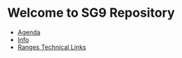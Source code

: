 # Welcome to SG9 Repository

* [Agenda](https://github.com/cplusplus/SG9/blob/main/2022-Telecons.md)
* [Info](https://github.com/cplusplus/SG9/blob/main/Info.md)
* [Ranges Technical Links](https://github.com/cplusplus/SG9/blob/main/TechnicalLinks.md)

